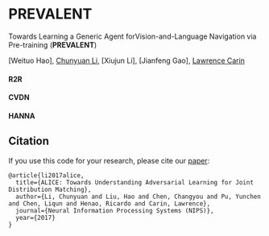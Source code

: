# PREVALENT
Towards Learning a Generic Agent forVision-and-Language Navigation via Pre-training (**PREVALENT**)

 [Weituo Hao],
 [Chunyuan Li](http://chunyuan.li/),
 [Xiujun Li],
 [Jianfeng Gao],
 [Lawrence Carin](http://people.ee.duke.edu/~lcarin/)


#### R2R
#### CVDN
#### HANNA


## Citation
If you use this code for your research, please cite our [paper](https://arxiv.org/abs/1709.01215):

```
@article{li2017alice,
  title={ALICE: Towards Understanding Adversarial Learning for Joint Distribution Matching},
  author={Li, Chunyuan and Liu, Hao and Chen, Changyou and Pu, Yunchen and Chen, Liqun and Henao, Ricardo and Carin, Lawrence},
  journal={Neural Information Processing Systems (NIPS)},
  year={2017}
}
```
